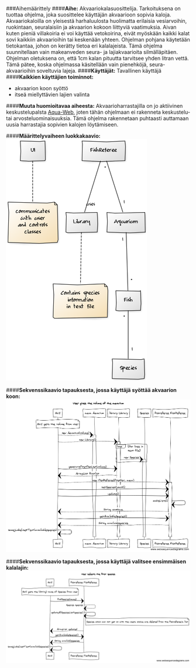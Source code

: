 ###Aihemäärittely
####**Aihe:**
Akvaariokalasuosittelija. Tarkoituksena on tuottaa ohjelma, joka suosittelee käyttäjän akvaarioon sopivia kaloja.
Akvaariokaloilla on yleisestä harhaluulosta huolimatta erilaisia vesiarvoihin, ruokintaan, seuralaisiin ja akvaarion kokoon liittyviä vaatimuksia. Aivan kuten pieniä villakoiria ei voi käyttää vetokoirina, eivät myöskään kaikki kalat sovi kaikkiin akvaarioihin tai keskenään yhteen. Ohjelman pohjana käytetään tietokantaa, johon on kerätty tietoa eri kalalajeista.
Tämä ohjelma suunnitellaan vain makeanveden seura- ja lajiakvaarioita silmälläpitäen. 
Ohjelman oletuksena on, että 1cm kalan pituutta tarvitsee yhden litran vettä. Tämä pätee, koska ohjelmassa käsitellään vain pienehköjä, seura-akvaarioihin soveltuvia lajeja.
####**Käyttäjät:**
Tavallinen käyttäjä
####**Kaikkien käyttäjien toiminnot:**
- akvaarion koon syöttö
- itseä miellyttävien lajien valinta

####**Muuta huomioitavaa aiheesta:**
Akvaarioharrastajilla on jo aktiivinen keskustelupalsta [Aqua-Web](http://aqua-web.fi/), joten tähän ohjelmaan ei rakenneta keskustelu- tai arvosteluominaisuuksia. Tämä ohjelma rakennetaan puhtaasti auttamaan uusia harrastajia sopivien kalojen löytämiseen.

####**Määrittelyvaiheen luokkakaavio:**
![Luokkakaavio](/newestClassDiagram.png)

####**Sekvenssikaavio tapauksesta, jossa käyttäjä syöttää akvaarion koon:**
![sekvenssikaavio1](/sekvenssikaavio1.png)

####**Sekvenssikaavio tapauksesta, jossa käyttäjä valitsee ensimmäisen kalalajin:**
![sekvenssikaavio2](/sekvenssikaavio2.png)
